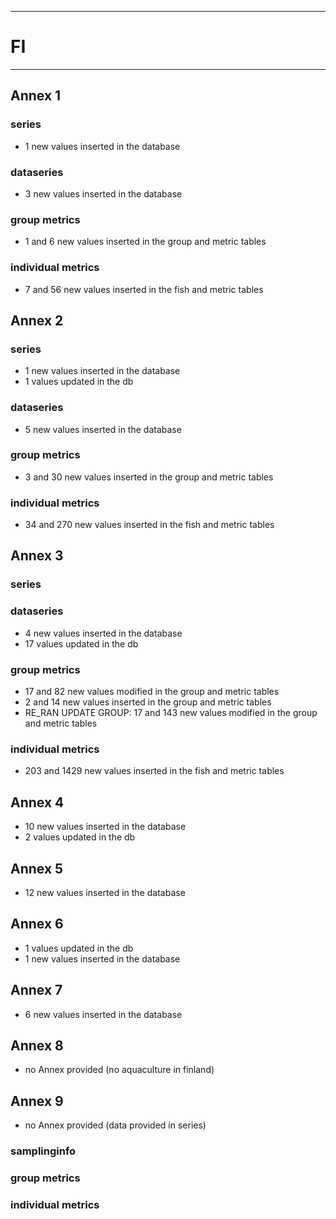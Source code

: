 -----------------------------------------------------------
# FI
-----------------------------------------------------------

## Annex 1

### series
*  1 new values inserted in the database
  
### dataseries
* 3 new values inserted in the database

### group metrics
* 1 and 6 new values inserted in the group and metric tables

### individual metrics
* 7 and 56 new values inserted in the fish and metric tables
## Annex 2

### series
* 1 new values inserted in the database
* 1 values updated in the db 
  
### dataseries
* 5 new values inserted in the database

### group metrics
* 3 and 30 new values inserted in the group and metric tables

### individual metrics
*  34 and 270 new values inserted in the fish and metric tables


## Annex 3

### series

### dataseries
*  4 new values inserted in the database
* 17 values updated in the db

### group metrics
* 17 and 82 new values modified in the group and metric tables
* 2 and 14 new values inserted in the group and metric tables
* RE_RAN UPDATE GROUP: 17 and 143 new values modified in the group and metric tables

### individual metrics
* 203 and 1429 new values inserted in the fish and metric tables


## Annex 4
* 10 new values inserted in the database
* 2 values updated in the db


## Annex 5
* 12 new values inserted in the database

## Annex 6
* 1 values updated in the db
* 1 new values inserted in the database

## Annex 7
* 6 new values inserted in the database


## Annex 8
* no Annex provided (no aquaculture in finland)

## Annex 9
* no Annex provided (data provided in series)

### samplinginfo


### group metrics


### individual metrics



